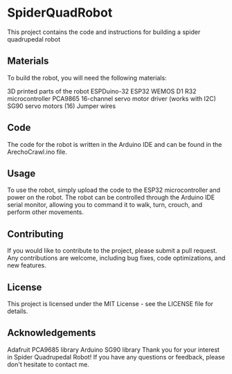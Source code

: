 # SpiderQuadRobot

This project contains the code and instructions for building a spider quadrupedal robot 

## **Materials**
To build the robot, you will need the following materials:

3D printed parts of the robot
ESPDuino-32 ESP32 WEMOS D1 R32 microcontroller
PCA9865 16-channel servo motor driver (works with I2C)
SG90 servo motors (16)
Jumper wires

## **Code**
The code for the robot is written in the Arduino IDE and can be found in the ArechoCrawl.ino file. 

## **Usage**
To use the robot, simply upload the code to the ESP32 microcontroller and power on the robot. The robot can be controlled through the Arduino IDE serial monitor, allowing you to command it to walk, turn, crouch, and perform other movements.

## **Contributing**
If you would like to contribute to the project, please submit a pull request. Any contributions are welcome, including bug fixes, code optimizations, and new features.

## **License**
This project is licensed under the MIT License - see the LICENSE file for details.

## **Acknowledgements**
Adafruit PCA9685 library
Arduino SG90 library
Thank you for your interest in Spider Quadrupedal Robot! If you have any questions or feedback, please don't hesitate to contact me.
